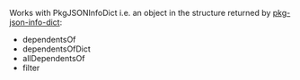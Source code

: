 Works with PkgJSONInfoDict i.e. an object in the structure returned by [pkg-json-info-dict](https://github.com/justin-calleja/pkg-json-info-dict):

* dependentsOf
* dependentsOfDict
* allDependentsOf
* filter
